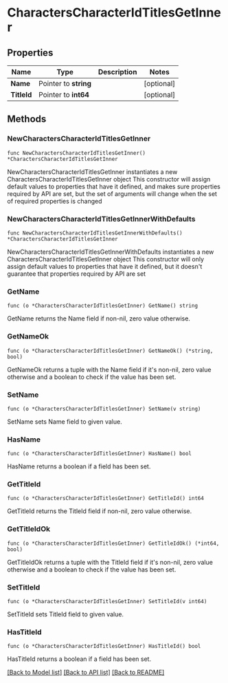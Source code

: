 # CharactersCharacterIdTitlesGetInner

## Properties

Name | Type | Description | Notes
------------ | ------------- | ------------- | -------------
**Name** | Pointer to **string** |  | [optional] 
**TitleId** | Pointer to **int64** |  | [optional] 

## Methods

### NewCharactersCharacterIdTitlesGetInner

`func NewCharactersCharacterIdTitlesGetInner() *CharactersCharacterIdTitlesGetInner`

NewCharactersCharacterIdTitlesGetInner instantiates a new CharactersCharacterIdTitlesGetInner object
This constructor will assign default values to properties that have it defined,
and makes sure properties required by API are set, but the set of arguments
will change when the set of required properties is changed

### NewCharactersCharacterIdTitlesGetInnerWithDefaults

`func NewCharactersCharacterIdTitlesGetInnerWithDefaults() *CharactersCharacterIdTitlesGetInner`

NewCharactersCharacterIdTitlesGetInnerWithDefaults instantiates a new CharactersCharacterIdTitlesGetInner object
This constructor will only assign default values to properties that have it defined,
but it doesn't guarantee that properties required by API are set

### GetName

`func (o *CharactersCharacterIdTitlesGetInner) GetName() string`

GetName returns the Name field if non-nil, zero value otherwise.

### GetNameOk

`func (o *CharactersCharacterIdTitlesGetInner) GetNameOk() (*string, bool)`

GetNameOk returns a tuple with the Name field if it's non-nil, zero value otherwise
and a boolean to check if the value has been set.

### SetName

`func (o *CharactersCharacterIdTitlesGetInner) SetName(v string)`

SetName sets Name field to given value.

### HasName

`func (o *CharactersCharacterIdTitlesGetInner) HasName() bool`

HasName returns a boolean if a field has been set.

### GetTitleId

`func (o *CharactersCharacterIdTitlesGetInner) GetTitleId() int64`

GetTitleId returns the TitleId field if non-nil, zero value otherwise.

### GetTitleIdOk

`func (o *CharactersCharacterIdTitlesGetInner) GetTitleIdOk() (*int64, bool)`

GetTitleIdOk returns a tuple with the TitleId field if it's non-nil, zero value otherwise
and a boolean to check if the value has been set.

### SetTitleId

`func (o *CharactersCharacterIdTitlesGetInner) SetTitleId(v int64)`

SetTitleId sets TitleId field to given value.

### HasTitleId

`func (o *CharactersCharacterIdTitlesGetInner) HasTitleId() bool`

HasTitleId returns a boolean if a field has been set.


[[Back to Model list]](../README.md#documentation-for-models) [[Back to API list]](../README.md#documentation-for-api-endpoints) [[Back to README]](../README.md)


